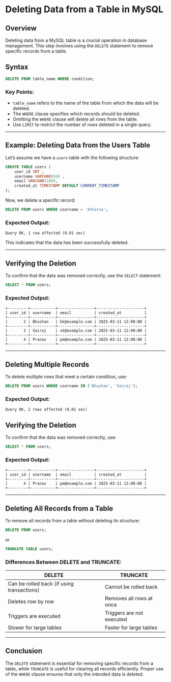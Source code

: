 # **Deleting Data from a Table in MySQL**

## **Overview**

Deleting data from a MySQL table is a crucial operation in database management. This step involves using the `DELETE` statement to remove specific records from a table.

## **Syntax**

```sql
DELETE FROM table_name WHERE condition;
```

### **Key Points:**

- `table_name` refers to the name of the table from which the data will be deleted.
- The `WHERE` clause specifies which records should be deleted.
- Omitting the `WHERE` clause will delete all rows from the table.
- Use `LIMIT` to restrict the number of rows deleted in a single query.

---

## **Example: Deleting Data from the Users Table**

Let’s assume we have a `users` table with the following structure:


```sql
CREATE TABLE users (
    user_id INT ,
    username VARCHAR(50) ,
    email VARCHAR(100),
    created_at TIMESTAMP DEFAULT CURRENT_TIMESTAMP
);
```

Now, we delete a specific record:

```sql
DELETE FROM users WHERE username = 'Atharva';
```

### **Expected Output:**

```plaintext
Query OK, 1 row affected (0.01 sec)
```

This indicates that the data has been successfully deleted.

---

## **Verifying the Deletion**

To confirm that the data was removed correctly, use the `SELECT` statement:

```sql
SELECT * FROM users;
```

### **Expected Output:**

```plaintext
+---------+-----------+----------------+---------------------+
| user_id | username  | email          | created_at          |
+---------+-----------+----------------+---------------------+
|       2 | Bhushan   | bk@example.com | 2025-03-11 12:00:00 |
+---------+-----------+----------------+---------------------+
|       3 | Sairaj    | sk@example.com | 2025-03-11 12:00:00 |
+---------+-----------+----------------+---------------------+
|       4 | Pranav    | pm@example.com | 2025-03-11 12:00:00 |
+---------+-----------+----------------+---------------------+
```

---

## **Deleting Multiple Records**

To delete multiple rows that meet a certain condition, use:

```sql
DELETE FROM users WHERE username IN ('Bhushan', 'Sairaj');
```

### **Expected Output:**

```plaintext
Query OK, 2 rows affected (0.01 sec)
```

## **Verifying the Deletion**

To confirm that the data was removed correctly, use:

```sql
SELECT * FROM users;
```

### **Expected Output:**

```plaintext
+---------+-----------+----------------+---------------------+
| user_id | username  | email          | created_at          |
+---------+-----------+----------------+---------------------+
|       4 | Pranav    | pm@example.com | 2025-03-11 12:00:00 |
+---------+-----------+----------------+---------------------+
```

---

## **Deleting All Records from a Table**

To remove all records from a table without deleting its structure:

```sql
DELETE FROM users;
```

or

```sql
TRUNCATE TABLE users;
```

### **Differences Between DELETE and TRUNCATE:**

| DELETE                          | TRUNCATE                           |
|----------------------------------|------------------------------------|
| Can be rolled back (if using transactions) | Cannot be rolled back             |
| Deletes row by row              | Removes all rows at once          |
| Triggers are executed           | Triggers are not executed         |
| Slower for large tables         | Faster for large tables           |

---

## **Conclusion**

The `DELETE` statement is essential for removing specific records from a table, while `TRUNCATE` is useful for clearing all records efficiently. Proper use of the `WHERE` clause ensures that only the intended data is deleted.
